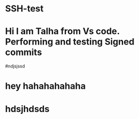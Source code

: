 # SSH-test

# Hi I am Talha from Vs code. Performing and testing Signed commits

#ndjsjssd

# hey hahahahahaha

# hdsjhdsds
